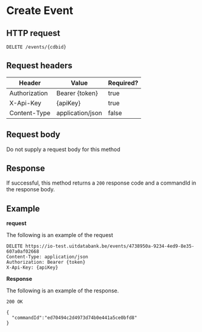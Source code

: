 ---
---

# Create Event

## HTTP request

```
DELETE /events/{cdbid}
```

## Request headers

| Header        | Value            | Required? |
| ------------- | ---------------- | --------- |
| Authorization | Bearer {token}   | true      |
| X-Api-Key     | {apiKey}         | true      |
| Content-Type  | application/json | false     |


## Request body

Do not supply a request body for this method

## Response

If successful, this method returns a `200` response code and a commandId in the response body.

## Example

**request**

The following is an example of the request

```
DELETE https://io-test.uitdatabank.be/events/4738950a-9234-4ed9-8e35-607a0af02668
Content-Type: application/json
Authorization: Bearer {token}
X-Api-Key: {apiKey}
```

**Response**

The following is an example of the response.

```
200 OK

{
  "commandId":"ed70494c2d4973d74b0e441a5ce0bfd8"
}
```

